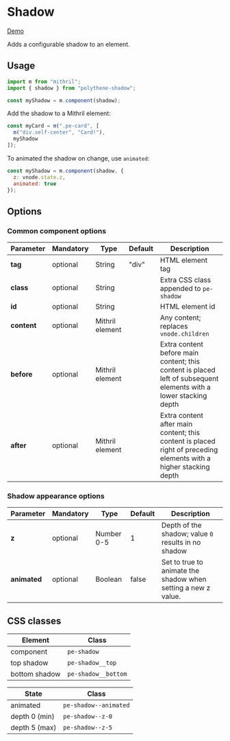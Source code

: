 # Shadow

<a class="btn-demo" href="http://arthurclemens.github.io/Polythene-examples/index.html#/shadow">Demo</a>

Adds a configurable shadow to an element.


## Usage

~~~javascript
import m from "mithril";
import { shadow } from "polythene-shadow";

const myShadow = m.component(shadow);
~~~

Add the shadow to a Mithril element:

~~~javascript
const myCard = m(".pe-card", [
  m("div.self-center", "Card!"),
  myShadow
]);
~~~

To animated the shadow on change, use `animated`:

~~~javascript
const myShadow = m.component(shadow, {
  z: vnode.state.z,
  animated: true
});
~~~

## Options

### Common component options

| **Parameter** |  **Mandatory** | **Type** | **Default** | **Description** |
| ------------- | -------------- | -------- | ----------- | --------------- |
| **tag** | optional | String | "div" | HTML element tag |
| **class** | optional | String |  | Extra CSS class appended to `pe-shadow` |
| **id** | optional | String | | HTML element id |
| **content**   | optional | Mithril element |  | Any content; replaces `vnode.children`  |
| **before**    | optional | Mithril element | | Extra content before main content; this content is placed left of subsequent elements with a lower stacking depth |
| **after**     | optional | Mithril element | | Extra content after main content; this content is placed right of preceding elements with a higher stacking depth |

### Shadow appearance options

| **Parameter** |  **Mandatory** | **Type** | **Default** | **Description** |
| ------------- | -------------- | -------- | ----------- | --------------- |
| **z** | optional | Number 0-5 | 1 | Depth of the shadow; value `0` results in no shadow |
| **animated** | optional | Boolean | false | Set to true to animate the shadow when setting a new z value. |


## CSS classes

| **Element** |  **Class** |
| ----------- | --------------- |
| component   | `pe-shadow` |
| top shadow   | `pe-shadow__top` |
| bottom shadow   | `pe-shadow__bottom` |

| **State**     |  **Class** |
| ------------- | --------------- |
| animated      | `pe-shadow--animated` |
| depth 0 (min) | `pe-shadow--z-0` |
| depth 5 (max) | `pe-shadow--z-5` |


